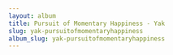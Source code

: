 ```yaml
---
layout: album
title: Pursuit of Momentary Happiness - Yak
slug: yak-pursuitofmomentaryhappiness
album_slug: yak-pursuitofmomentaryhappiness
---
```

